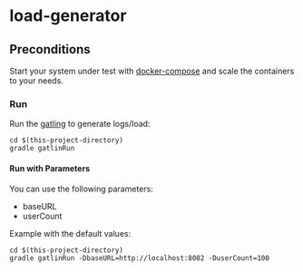 # load-generator

## Preconditions

Start your system under test with [docker-compose](..) and scale the containers to your needs.

### Run  

Run the [gatling](http://gatling.io/#/) to generate logs/load:

```shell
cd $(this-project-directory)
gradle gatlinRun
```

#### Run with Parameters

You can use the following parameters:

* baseURL
* userCount

Example with the default values:

```shell
cd $(this-project-directory)
gradle gatlinRun -DbaseURL=http://localhost:8082 -DuserCount=100
```
